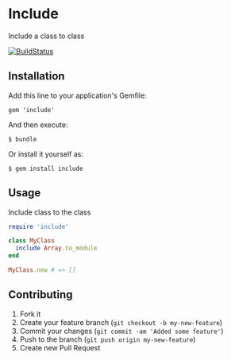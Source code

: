 # Include

Include a class to class

[![BuildStatus](http://travis-ci.org/LTe/include.png)](http://github.com/LTe/include)

## Installation

Add this line to your application's Gemfile:

    gem 'include'

And then execute:

    $ bundle

Or install it yourself as:

    $ gem install include

## Usage

Include class to the class

```ruby
require 'include'

class MyClass
  include Array.to_module
end

MyClass.new # => []
```

## Contributing

1. Fork it
2. Create your feature branch (`git checkout -b my-new-feature`)
3. Commit your changes (`git commit -am 'Added some feature'`)
4. Push to the branch (`git push origin my-new-feature`)
5. Create new Pull Request
